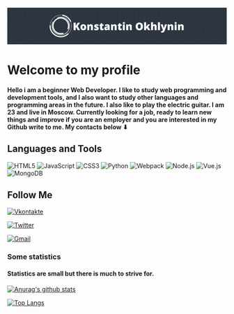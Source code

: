![Header](https://github.com/KonstantinOkhlynin/KonstantinOkhlynin/blob/main/assets/ONSTANTIN%20OKHLYNIN_free-file.gif)

# Welcome to my profile
#### Hello i am a beginner Web Developer. I like to study web programming and development tools, and I also want to study other languages and programming areas in the future. I also like to play the electric guitar. I am 23 and live in Moscow. Currently looking for a job, ready to learn new things and improve if you are an employer and you are interested in my Github write to me. My contacts below &#11015;

## Languages and Tools
<!-- ![HTML5](https://img.shields.io/badge/-HTML5-f08011?style=for-the-badge&logo=HTML5)
![JavaScript](https://img.shields.io/badge/-JavaScript-242526?style=for-the-badge&logo=JavaScript)
![CSS3](https://img.shields.io/badge/-CSS3-155bab?style=for-the-badge&logo=CSS3)
![Python](https://img.shields.io/badge/-Python-f7d52a?style=for-the-badge&logo=Python)
![Webpack](https://img.shields.io/badge/-Webpack-303a42?style=for-the-badge&logo=Webpack)
![Node.js](https://img.shields.io/badge/-Node.js-2a2e2a?style=for-the-badge&logo=Node.js)
![Vue.js](https://img.shields.io/badge/-Vue.js-2a9c56?style=for-the-badge&logo=Vue.js)
![MongoDB](https://img.shields.io/badge/-MongoDB-4fde16?style=for-the-badge&logo=MongoDB) -->
![HTML5](https://img.shields.io/badge/-HTML5-303a42?style=for-the-badge&logo=HTML5)
![JavaScript](https://img.shields.io/badge/-JavaScript-303a42?style=for-the-badge&logo=JavaScript)
![CSS3](https://img.shields.io/badge/-CSS3-303a42?style=for-the-badge&logo=CSS3)
![Python](https://img.shields.io/badge/-Python-303a42?style=for-the-badge&logo=Python)
![Webpack](https://img.shields.io/badge/-Webpack-303a42?style=for-the-badge&logo=Webpack)
![Node.js](https://img.shields.io/badge/-Node.js-303a42?style=for-the-badge&logo=Node.js)
![Vue.js](https://img.shields.io/badge/-Vue.js-303a42?style=for-the-badge&logo=Vue.js)
![MongoDB](https://img.shields.io/badge/-MongoDB-303a42?style=for-the-badge&logo=MongoDB)
## Follow Me
[![Vkontakte](https://img.shields.io/badge/-Vkontakte-0d3175?style=for-the-badge&logo=VK)](https://vk.com/kostyaok)

[![Twitter](https://img.shields.io/badge/-Twitter-0b4f87?style=for-the-badge&logo=Twitter)](https://twitter.com/Konstantin_Okhl)

<a href="mailto:Kostya.Okhlynin@gmail.com">![Gmail](https://img.shields.io/badge/-Kostya.Okhlynin@gmail.com-941507?style=for-the-badge&logo=Gmail)</a>

### Some statistics
#### Statistics are small but there is much to strive for.
[![Anurag's github stats](https://github-readme-stats.vercel.app/api?username=KonstantinOkhlynin&show_icons=true&theme=dark&bg_color=303a42&text_color=ffffff)](https://github.com/anuraghazra/github-readme-stats)

[![Top Langs](https://github-readme-stats.vercel.app/api/top-langs/?username=KonstantinOkhlynin&layout=compact&theme=dark&bg_color=303a42&text_color=ffffff)](https://github.com/anuraghazra/github-readme-stats)

